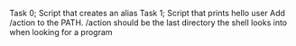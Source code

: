 Task 0; Script that creates an alias
Task 1; Script that prints hello user
Add /action to the PATH. /action should be the last directory the shell looks into when looking for a program
